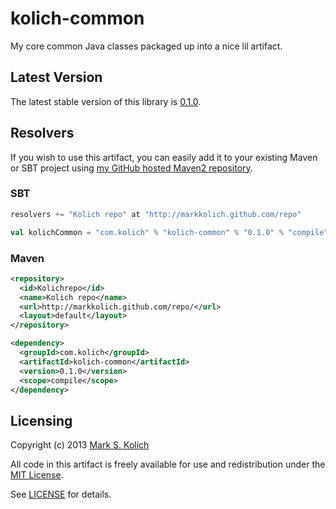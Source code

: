 # kolich-common

My core common Java classes packaged up into a nice lil artifact.

## Latest Version

The latest stable version of this library is <a href="http://markkolich.github.com/repo/com/kolich/kolich-common/0.1.0">0.1.0</a>.

## Resolvers

If you wish to use this artifact, you can easily add it to your existing Maven or SBT project using <a href="https://github.com/markkolich/markkolich.github.com#marks-maven2-repository">my GitHub hosted Maven2 repository</a>.

### SBT

```scala
resolvers += "Kolich repo" at "http://markkolich.github.com/repo"

val kolichCommon = "com.kolich" % "kolich-common" % "0.1.0" % "compile"
```

### Maven

```xml
<repository>
  <id>Kolichrepo</id>
  <name>Kolich repo</name>
  <url>http://markkolich.github.com/repo/</url>
  <layout>default</layout>
</repository>

<dependency>
  <groupId>com.kolich</groupId>
  <artifactId>kolich-common</artifactId>
  <version>0.1.0</version>
  <scope>compile</scope>
</dependency>
```

## Licensing

Copyright (c) 2013 <a href="http://mark.koli.ch">Mark S. Kolich</a>

All code in this artifact is freely available for use and redistribution under the <a href="http://opensource.org/comment/991">MIT License</a>.

See <a href="https://github.com/markkolich/kolich-common/blob/master/LICENSE">LICENSE</a> for details.